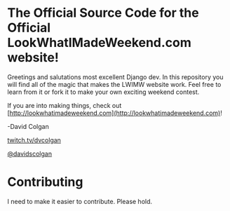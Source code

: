 # The Official Source Code for the Official LookWhatIMadeWeekend.com website!

Greetings and salutations most excellent Django dev.  In this repository you will find all of the magic that makes the LWIMW website work.  Feel free to learn from it or fork it to make your own exciting weekend contest.

If you are into making things, check out [http://lookwhatimadeweekend.com](http://lookwhatimadeweekend.com)!

-David Colgan

[twitch.tv/dvcolgan](http://twitch.tv/dvcolgan)

[@davidscolgan](https://twitter.com/davidscolgan)

# Contributing

I need to make it easier to contribute.  Please hold.
